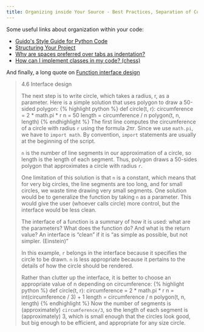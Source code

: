 ```yaml
---
title: Organizing inside Your Source - Best Practices, Separation of Concerns
---
```


Some useful links about organization within your code:

 - [Guido's Style Guide for Python Code](https://www.python.org/dev/peps/pep-0008/)
 - [Structuring Your Project](http://docs.python-guide.org/en/latest/writing/structure/)
 - [Why are spaces preferred over tabs as indentation?](http://www.reddit.com/r/learnpython/comments/34dpn4/why_are_spaces_preferred_over_tabs_as_indentation/)
 - [How can I implement classes in my code? (chess)](http://www.reddit.com/r/learnpython/comments/34eos6/how_can_i_implement_classes_in_my_code_chess/)

And finally, a long quote on [Function interface design](http://www.greenteapress.com/thinkpython/html/thinkpython005.html)

> 4.6  Interface design
>
> The next step is to write circle, which takes a radius, r, as a parameter. Here is a simple solution that uses polygon to draw a 50-sided polygon:
{% highlight python %}
def circle(t, r):
    circumference = 2 * math.pi * r
    n = 50
    length = circumference / n
    polygon(t, n, length)
{% endhighlight %}
> The first line computes the circumference of a circle with radius `r` using the formula *2πr*. Since we use `math.pi`, we have to `import math`. By convention, `import` statements are usually at the beginning of the script.
>
> `n` is the number of line segments in our approximation of a circle, so length is the length of each segment. Thus, polygon draws a 50-sides polygon that approximates a circle with radius `r`.
>
> One limitation of this solution is that `n` is a constant, which means that for very big circles, the line segments are too long, and for small circles, we waste time drawing very small segments. One solution would be to generalize the function by taking `n` as a parameter. This would give the user (whoever calls circle) more control, but the interface would be less clean.
>
> The interface of a function is a summary of how it is used: what are the parameters? What does the function do? And what is the return value? An interface is “clean” if it is “as simple as possible, but not simpler. (Einstein)”
>
> In this example, `r` belongs in the interface because it specifies the circle to be drawn. `n` is less appropriate because it pertains to the details of how the circle should be rendered.
>
> Rather than clutter up the interface, it is better to choose an appropriate value of n depending on circumference:
{% highlight python %}
def circle(t, r):
    circumference = 2 * math.pi * r
    n = int(circumference / 3) + 1
    length = circumference / n
    polygon(t, n, length)
{% endhighlight %}
> Now the number of segments is (approximately) `circumference/3`, so the length of each segment is (approximately) 3, which is small enough that the circles look good, but big enough to be efficient, and appropriate for any size circle.
